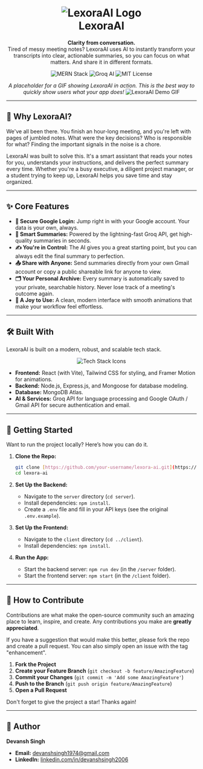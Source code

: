 <div align="center">
  <h1 align="center">
    <img src="https://placehold.co/150x150/6366F1/FFFFFF?text=L&font=raleway" alt="LexoraAI Logo"><br>
    LexoraAI
  </h1>
  <p align="center">
    <strong>Clarity from conversation.</strong>
    <br />
    Tired of messy meeting notes? LexoraAI uses AI to instantly transform your transcripts into clear, actionable summaries, so you can focus on what matters. And share it in different formats.
  </p>
  
  <!-- Badges -->
  <p align="center">
    <img src="https://img.shields.io/badge/MERN-Stack-blue?style=for-the-badge&logo=mongodb" alt="MERN Stack">
    <img src="https://img.shields.io/badge/Groq-AI-orange?style=for-the-badge&logo=groq" alt="Groq AI">
    <img src="https://img.shields.io/badge/License-MIT-green?style=for-the-badge" alt="MIT License">
  </p>
</div>

<div align="center">
  
  *A placeholder for a GIF showing LexoraAI in action. This is the best way to quickly show users what your app does!*
  <img src="https://placehold.co/800x450/FFFFFF/333333?text=App%20Demo%20GIF" alt="LexoraAI Demo GIF">

</div>

---

## 🤔 Why LexoraAI?

We've all been there. You finish an hour-long meeting, and you're left with pages of jumbled notes. What were the key decisions? Who is responsible for what? Finding the important signals in the noise is a chore.

LexoraAI was built to solve this. It's a smart assistant that reads your notes for you, understands your instructions, and delivers the perfect summary every time. Whether you're a busy executive, a diligent project manager, or a student trying to keep up, LexoraAI helps you save time and stay organized.

---

## ✨ Core Features

-   **🔐 Secure Google Login:** Jump right in with your Google account. Your data is your own, always.
-   **🤖 Smart Summaries:** Powered by the lightning-fast Groq API, get high-quality summaries in seconds.
-   **✍️ You're in Control:** The AI gives you a great starting point, but you can always edit the final summary to perfection.
-   **📤 Share with Anyone:** Send summaries directly from your own Gmail account or copy a public shareable link for anyone to view.
-   **🗂️ Your Personal Archive:** Every summary is automatically saved to your private, searchable history. Never lose track of a meeting's outcome again.
-   **🎨 A Joy to Use:** A clean, modern interface with smooth animations that make your workflow feel effortless.

---

## 🛠️ Built With

LexoraAI is built on a modern, robust, and scalable tech stack.

<div align="center">
  <img src="https://skillicons.dev/icons?i=react,tailwind,nodejs,express,mongo,vite" alt="Tech Stack Icons" />
</div>

-   **Frontend:** React (with Vite), Tailwind CSS for styling, and Framer Motion for animations.
-   **Backend:** Node.js, Express.js, and Mongoose for database modeling.
-   **Database:** MongoDB Atlas.
-   **AI & Services:** Groq API for language processing and Google OAuth / Gmail API for secure authentication and email.

---

## 🚀 Getting Started

Want to run the project locally? Here’s how you can do it.

1.  **Clone the Repo:**
    ```sh
    git clone [https://github.com/your-username/lexora-ai.git](https://github.com/your-username/lexora-ai.git)
    cd lexora-ai
    ```

2.  **Set Up the Backend:**
    -   Navigate to the `server` directory (`cd server`).
    -   Install dependencies: `npm install`.
    -   Create a `.env` file and fill in your API keys (see the original `.env.example`).

3.  **Set Up the Frontend:**
    -   Navigate to the `client` directory (`cd ../client`).
    -   Install dependencies: `npm install`.

4.  **Run the App:**
    -   Start the backend server: `npm run dev` (in the `/server` folder).
    -   Start the frontend server: `npm start` (in the `/client` folder).

---

## 🤝 How to Contribute

Contributions are what make the open-source community such an amazing place to learn, inspire, and create. Any contributions you make are **greatly appreciated**.

If you have a suggestion that would make this better, please fork the repo and create a pull request. You can also simply open an issue with the tag "enhancement".

1.  **Fork the Project**
2.  **Create your Feature Branch** (`git checkout -b feature/AmazingFeature`)
3.  **Commit your Changes** (`git commit -m 'Add some AmazingFeature'`)
4.  **Push to the Branch** (`git push origin feature/AmazingFeature`)
5.  **Open a Pull Request**

Don't forget to give the project a star! Thanks again!

---

## 👤 Author

**Devansh Singh**

-   **Email:** [devanshsingh1974@gmail.com](mailto:devanshsingh1974@gmail.com)
-   **LinkedIn:** [linkedin.com/in/devanshsingh2006](https://www.linkedin.com/in/devanshsingh2006/)
